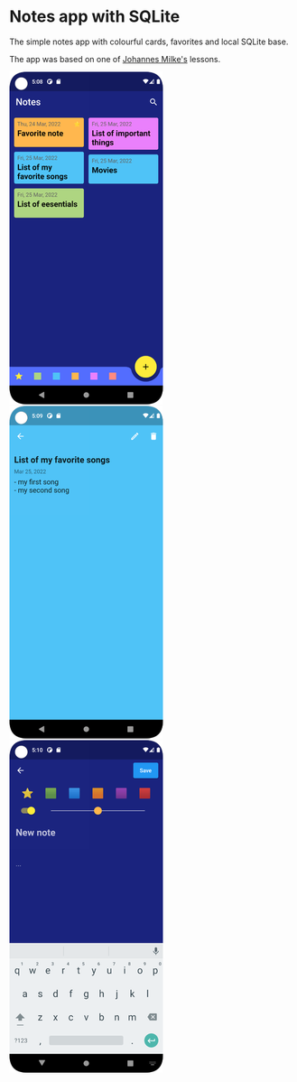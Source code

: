 # Notes app with SQLite

The simple notes app with colourful cards, favorites and local SQLite base.  

The app was based on one of [Johannes Milke's](https://www.youtube.com/c/JohannesMilke/about) lessons.

![Screenshot 1](https://raw.githubusercontent.com/martynov-alex/notes-app-flutter/main/blob/Screenshot_1.png)
![Screenshot 2](https://raw.githubusercontent.com/martynov-alex/notes-app-flutter/main/blob/Screenshot_2.png)
![Screenshot 3](https://raw.githubusercontent.com/martynov-alex/notes-app-flutter/main/blob/Screenshot_3.png)